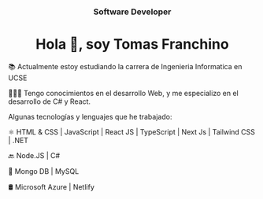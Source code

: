 <h3 align="center">Software Developer</h3>
<h1 align="center">Hola 👋, soy Tomas Franchino</h1>
<p>📚 Actualmente estoy estudiando la carrera de Ingenieria Informatica en UCSE </p>
<p>👨🏼‍💻 Tengo conocimientos en el desarrollo Web, y me especializo en el desarrollo de C# y React. </p>

Algunas tecnologías y lenguajes que he trabajado:

⚛️ HTML & CSS | JavaScript | React JS | TypeScript | Next Js | Tailwind CSS | .NET

🔙 Node.JS | C#

💾 Mongo DB | MySQL

🛢 Microsoft Azure | Netlify
